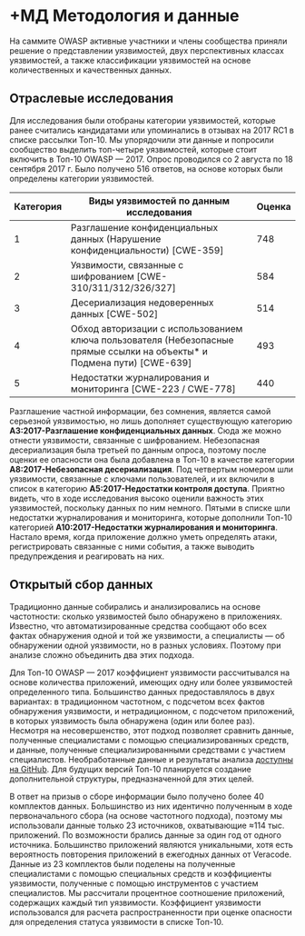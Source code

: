 # +МД Методология и данные

На саммите OWASP активные участники и члены сообщества приняли решение о представлении уязвимостей, двух перспективных классах уязвимостей,
а также классификации уязвимостей на основе количественных и качественных данных.

## Отраслевые исследования

Для исследования были отобраны категории уязвимостей, которые ранее считались кандидатами или упоминались в отзывах на 2017 RC1 в списке рассылки Топ-10.
Мы упорядочили эти данные и попросили сообщество выделить топ-четыре уязвимостей, которые стоит включить в Топ-10 OWASP — 2017.
Опрос проводился со 2 августа по 18 сентября 2017 г. Было получено 516 ответов, на основе которых были определены категории уязвимостей.

| Категория | Виды уязвимостей по данным исследования                                                                            | Оценка |
|-------------|-------------------------------------------------------------------------------------------------------------------------|--------|
| 1           | Разглашение конфиденциальных данных (Нарушение конфиденциальности) [CWE-359]                                            | 748    |
| 2           | Уязвимости, связанные с шифрованием [CWE-310/311/312/326/327]                                                           | 584    |
| 3           | Десериализация недоверенных данных [CWE-502]                                                                            | 514    |
| 4           | Обход авторизации с использованием ключа пользователя (Небезопасные прямые ссылки на объекты* и Подмена пути) [CWE-639] | 493    |
| 5           | Недостатки журналирования и мониторинга [CWE-223 / CWE-778]                                                             | 440    |

Разглашение частной информации, без сомнения, является самой серьезной уязвимостью, но  лишь дополняет существующую категорию **A3:2017-Разглашение конфиденциальных данных**.
Сюда же можно отнести уязвимости, связанные с шифрованием. Небезопасная десериализация была третьей по данным опроса,
поэтому после оценки ее опасности она была добавлена в Топ-10 в качестве категории **A8:2017-Небезопасная десериализация**.
Под четвертым номером шли уязвимости, связанные с ключами пользователей, и их включили в список в категорию **A5:2017-Недостатки контроля доступа**.
Приятно видеть, что в ходе исследования высоко оценили важность этих уязвимостей, поскольку данных по ним немного.
Пятыми в списке шли недостатки журналирования и мониторинга, которые дополнили Топ-10 категорией **A10:2017-Недостатки журналирования и мониторинга**.
Настало время, когда приложение должно уметь определять атаки, регистрировать связанные с ними события, а также выводить предупреждения и реагировать на них.

## Открытый сбор данных

Традиционно данные собирались и анализировались на основе частотности: сколько уязвимостей было обнаружено в приложениях.
Известно, что автоматизированные средства сообщают обо всех фактах обнаружения одной и той же уязвимости,
а специалисты — об обнаружении одной уязвимости, но в разных условиях. Поэтому при анализе сложно объединить два этих подхода.

Для Топ-10 OWASP — 2017 коэффициент уязвимости рассчитывался на основе количества приложений, имеющих одну или более уязвимостей определенного типа.
Большинство данных предоставлялось в двух вариантах: в традиционном частотном, с подсчетом всех фактов обнаружения уязвимости,
и нетрадиционном, с подсчетом приложений, в которых уязвимость была обнаружена (один или более раз).
Несмотря на несовершенство, этот подход позволяет сравнить данные, полученные специалистами с помощью специализированных средств,
и данные, полученные специализированными средствами с участием специалистов.
Необработанные данные и результаты анализа [доступны на GitHub](https://github.com/OWASP/Top10/tree/master/2017/datacall).
Для будущих версий Топ-10 планируется создание дополнительной структуры, предназначенной для этих целей.

В ответ на призыв о сборе информации было получено более 40 комплектов данных.
Большинство из них идентично полученным в ходе первоначального сбора (на основе частотного подхода),
поэтому мы использовали данные только 23 источников, охватывающие ≈114 тыс. приложений.
По возможности брались данные за один год от одного источника.
Большинство приложений являются уникальными, хотя есть вероятность повторения приложений в ежегодных данных от Veracode.
Данные из 23 комплектов были поделены на полученные специалистами с помощью специальных средств и коэффициенты уязвимости,
полученные с помощью инструментов с участием специалистов. Мы рассчитали процентное соотношение приложений, содержащих каждый тип уязвимости.
Коэффициент уязвимости использовался для расчета распространенности при оценке опасности для определения статуса уязвимости в списке Топ-10.
